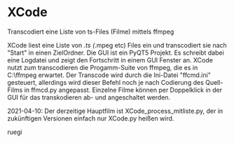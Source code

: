 # XCode
Transcodiert eine Liste von ts-Files (Filme) mittels ffmpeg

XCode liest eine Liste von *.ts (*.mpeg etc) Files ein und transcodiert sie nach "Start" in einen ZielOrdner.
Die GUI ist ein PyQT5 Projekt.
Es schreibt dabei eine Logdatei und zeigt den Fortschritt in einem GUI Fenster an.
XCode nutzt zum transcodieren die Progamm-Suite von ffmpeg, die es in C:\ffmpeg erwartet.
Der Transcode wird durch die Ini-Datei "ffcmd.ini" gesteuert, allerdings wird dieser Befehl noch je nach Codierung des Quell-Films in ffmcd.py angepasst.
Einzelne Filme können per Doppelklick in der GUI für das transkodieren ab- und angeschaltet werden.

2021-04-10:
Der derzeitige Hauptfilm ist XCode_process_mitliste.py, der in zukünftigen Versionen einfach nur XCode.py heißen wird.

ruegi

